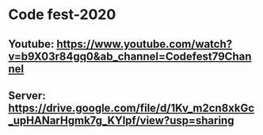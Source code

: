 # Code fest-2020

## Youtube: https://www.youtube.com/watch?v=b9X03r84gq0&ab_channel=Codefest79Channel

## Server: https://drive.google.com/file/d/1Kv_m2cn8xkGc_upHANarHgmk7g_KYlpf/view?usp=sharing

